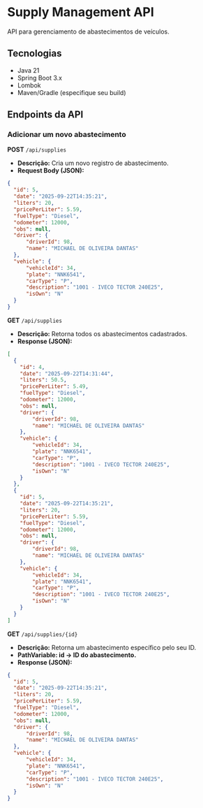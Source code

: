 # Supply Management API

API para gerenciamento de abastecimentos de veículos.

## Tecnologias

- Java 21
- Spring Boot 3.x
- Lombok
- Maven/Gradle (especifique seu build)

## Endpoints da API

### Adicionar um novo abastecimento

**POST** `/api/supplies`

- **Descrição:** Cria um novo registro de abastecimento.
- **Request Body (JSON):**

```json
{
  "id": 5,
  "date": "2025-09-22T14:35:21",
  "liters": 20,
  "pricePerLiter": 5.59,
  "fuelType": "Diesel",
  "odometer": 12000,
  "obs": null,
  "driver": {
      "driverId": 98,
      "name": "MICHAEL DE OLIVEIRA DANTAS"
  },
  "vehicle": {
      "vehicleId": 34,
      "plate": "NNK6541",
      "carType": "P",
      "description": "1001 - IVECO TECTOR 240E25",
      "isOwn": "N"
  }
}
```

**GET** `/api/supplies`

- **Descrição:** Retorna todos os abastecimentos cadastrados.
- **Response (JSON):**
  
```json
[
  {
    "id": 4,
    "date": "2025-09-22T14:31:44",
    "liters": 50.5,
    "pricePerLiter": 5.49,
    "fuelType": "Diesel",
    "odometer": 12000,
    "obs": null,
    "driver": {
        "driverId": 98,
        "name": "MICHAEL DE OLIVEIRA DANTAS"
    },
    "vehicle": {
        "vehicleId": 34,
        "plate": "NNK6541",
        "carType": "P",
        "description": "1001 - IVECO TECTOR 240E25",
        "isOwn": "N"
    }
  },
  {
    "id": 5,
    "date": "2025-09-22T14:35:21",
    "liters": 20,
    "pricePerLiter": 5.59,
    "fuelType": "Diesel",
    "odometer": 12000,
    "obs": null,
    "driver": {
        "driverId": 98,
        "name": "MICHAEL DE OLIVEIRA DANTAS"
    },
    "vehicle": {
        "vehicleId": 34,
        "plate": "NNK6541",
        "carType": "P",
        "description": "1001 - IVECO TECTOR 240E25",
        "isOwn": "N"
    }
  }
]
```

**GET** `/api/supplies/{id}`
- **Descrição:** Retorna um abastecimento específico pelo seu ID.
- **PathVariable: id → ID do abastecimento.**
- **Response (JSON):**
```json
{
  "id": 5,
  "date": "2025-09-22T14:35:21",
  "liters": 20,
  "pricePerLiter": 5.59,
  "fuelType": "Diesel",
  "odometer": 12000,
  "obs": null,
  "driver": {
      "driverId": 98,
      "name": "MICHAEL DE OLIVEIRA DANTAS"
  },
  "vehicle": {
      "vehicleId": 34,
      "plate": "NNK6541",
      "carType": "P",
      "description": "1001 - IVECO TECTOR 240E25",
      "isOwn": "N"
  }
}
```
